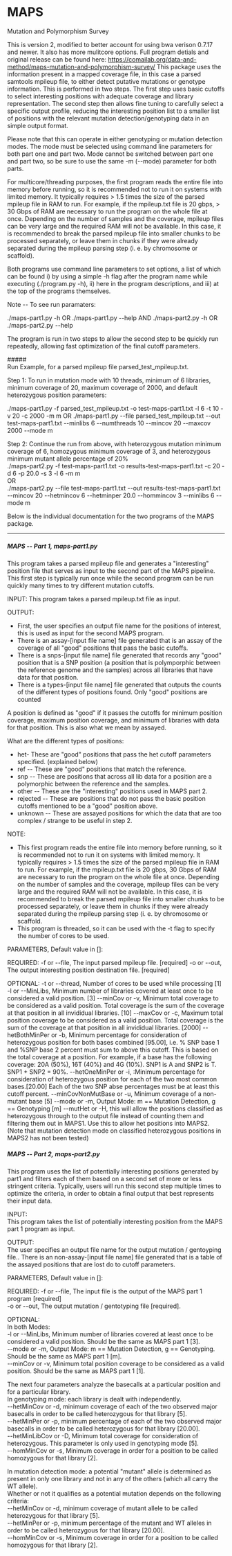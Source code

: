 # MAPS
Mutation and Polymorphism Survey

This is version 2, modified to better account for using bwa verison 0.7.17 and newer. It also has more mulitcore options. Full program detials and original release can be found here: https://comailab.org/data-and-method/maps-mutation-and-polymorphism-survey/
This package uses the information present in a mapped coverage file, in this case a parsed samtools mpileup file, to either detect putative mutations or genotype information. This is performed in two steps. The first step uses basic cutoffs to select interesting positions with adequate coverage and library representation. The second step then allows fine tuning to carefully select a specific output profile, reducing the interesting position list to a smaller list of positions with the relevant mutation detection/genotyping data in an simple output format. 

Please note that this can operate in either genotyping or mutation detection modes. The mode must be selected using command line parameters for both part one and part two. Mode cannot be switched between part one and part two, so be sure to use the same -m (--mode) parameter for both parts.

For multicore/threading purposes, the first program reads the entire file into memory before running, so it is recommended not to run it on systems with limited memory. It typically requires > 1.5 times the size of the parsed mpileup file in RAM to run. For example, if the mpileup.txt file is 20 gbps, > 30 Gbps of RAM are necessary to run the program on the whole file at once. Depending on the number of samples and the coverage, mpileup files can be very large and the required RAM will not be available. In this case, it is recommended to break the parsed mpileup file into smaller chunks to be processed separately, or leave them in chunks if they were already separated during the mpileup parsing step (i. e. by chromosome or scaffold).

Both programs use command line parameters to set options, a list of which can be found i) by using a simple -h flag after the program name while executing (./program.py -h), ii) here in the program descriptions, and iii) at the top of the programs themselves.

Note -- To see run paramaters:

./maps-part1.py -h OR ./maps-part1.py --help
AND
./maps-part2.py -h OR ./maps-part2.py --help

The program is run in two steps to allow the second step to be quickly run repeatedly, allowing fast optimization of the final cutoff parameters.

#####\
Run Example, for a parsed mpileup file parsed_test_mpileup.txt.

Step 1: To run in mutation mode with 10 threads, minimum of 6 libraries, minimum coverage of 20, maximum coverage of 2000, and default heterozygous position parameters:

./maps-part1.py -f parsed_test_mpileup.txt -o test-maps-part1.txt -l 6 -t 10 -v 20 -c 2000 -m m
OR
./maps-part1.py --file parsed_test_mpileup.txt --out test-maps-part1.txt --minlibs 6 --numthreads 10 --mincov 20 --maxcov 2000 --mode m

Step 2: Continue the run from above, with heterozygous mutation minimum coverage of 6, homozygous minimum coverage of 3, and heterozygous minimum mutant allele percentage of 20%\
./maps-part2.py -f test-maps-part1.txt -o results-test-maps-part1.txt -c 20 -d 6 -p 20.0 -s 3 -l 6 -m m\
OR\
./maps-part2.py --file test-maps-part1.txt --out results-test-maps-part1.txt --mincov 20 --hetmincov 6 --hetminper 20.0 --hommincov 3 --minlibs 6 --mode m

Below is the individual documentation for the two programs of the MAPS package.

* * * * *

##### MAPS -- Part 1, maps-part1.py

This program takes a parsed mpileup file and generates a "interesting" position file that serves as input to the second part of the MAPS pipeline. This first step is typically run once while the second program can be run quickly many times to try different mutation cutoffs.

INPUT: This program takes a parsed mpileup.txt file as input.

OUTPUT:

-   First, the user specifies an output file name for the positions of interest, this is used as input for the second MAPS program.
-   There is an assay-[input file name] file generated that is an assay of the coverage of all "good" positions that pass the basic cutoffs.
-   There is a snps-[input file name] file generated that records any "good" position that is a SNP position (a position that is polymporphic between the reference genome and the samples) across all libraries that have data for that position.
-   There is a types-[input file name] file generated that outputs the counts of the different types of positions found. Only "good" positions are counted

A position is defined as "good" if it passes the cutoffs for minimum position coverage, maximum position coverage, and minimum of libraries with data for that position. This is also what we mean by assayed.

What are the different types of positions:

-   het- These are "good" positions that pass the het cutoff parameters specified. (explained below)
-   ref -- These are "good" positions that match the reference.
-   snp -- These are positions that across all lib data for a position are a polymorphic between the reference and the samples.
-   other -- These are the "interesting" positions used in MAPS part 2.
-   rejected -- These are positions that do not pass the basic position cutoffs mentioned to be a "good" position above.
-   unknown -- These are assayed positions for which the data that are too complex / strange to be useful in step 2.

NOTE:

-   This first program reads the entire file into memory before running, so it is recommended not to run it on systems with limited memory. It typically requires > 1.5 times the size of the parsed mpileup file in RAM to run. For example, if the mpileup.txt file is 20 gbps, 30 Gbps of RAM are necessary to run the program on the whole file at once. Depending on the number of samples and the coverage, mpileup files can be very large and the required RAM will not be available. In this case, it is recommended to break the parsed mpileup file into smaller chunks to be processed separately, or leave them in chunks if they were already separated during the mpileup parsing step (i. e. by chromosome or scaffold.
-   This program is threaded, so it can be used with the -t flag to specify the number of cores to be used.

PARAMETERS, Default value in []:

REQUIRED:
-f or --file, The input parsed mpileup file. [required]
-o or --out, The output interesting position destination file. [required]

OPTIONAL:
-t or --thread, Number of cores to be used while processing [1]
-l or --MinLibs, Minimum number of libraries covered at least once to be considered a valid position. [3]
--minCov or -v, Minimum total coverage to be considered as a valid position. Total coverage is the sum of the coverage at that position in all invididual libraries. [10]
--maxCov or -c, Maximum total position coverage to be considered as a valid position. Total coverage is the sum of the coverage at that position in all invididual libraries. [2000]
--hetBothMinPer or -b, Minimum percentage for consideration of heterozygous position for both bases combined [95.00], i.e. % SNP base 1 and %SNP base 2 percent must sum to above this cutoff. This is based on the total coverage at a position. For example, if a base has the following coverage: 20A (50%), 16T (40%) and 4G (10%). SNP1 is A and SNP2 is T. SNP1 + SNP2 = 90%.
--hetOneMinPer or -i, :Minimum percentage for consideration of heterozygous position for each of the two most common bases.[20.00] Each of the two SNP abse percentages must be at least this cutoff percent.
--minCovNonMutBase or -u, Minimum coverage of a non-mutant base [5] --mode or -m, Output Mode: m == Mutation Detection, g == Genotyping [m]
--mutHet or -H, this will allow the positions classified as heterozygous through to the output file instead of counting them and filtering them out in MAPS1. Use this to allow het positions into MAPS2. (Note that mutation detection mode on classified heterozygous positions in MAPS2 has not been tested)

##### MAPS -- Part 2, maps-part2.py

This program uses the list of potentially interesting positions generated by part1 and filters each of them based on a second set of more or less stringent criteria. Typically, users will run this second step multiple times to optimize the criteria, in order to obtain a final output that best represents their input data.

INPUT:\
This program takes the list of potentially interesting position from the MAPS part 1 program as input.

OUTPUT:\
The user specifies an output file name for the output mutation / gentoyping file.\. 
There is an non-assay-[input file name] file generated that is a table of the assayed positions that are lost do to cutoff parameters.  

PARAMETERS, Default value in []:

REQUIRED:
-f or --file, The input file is the output of the MAPS part 1 program [required]  
-o or --out, The output mutation / gentotyping file [required].  

OPTIONAL:  
In both Modes:  
-l or --MinLibs, Minimum number of libraries covered at least once to be considered a valid position. Should be the same as MAPS part 1 [3].  
--mode or -m, Output Mode: m == Mutation Detection, g == Genotyping. Should be the same as MAPS part 1 [m].   
--minCov or -v, Minimum total position coverage to be considered as a valid position. Should be the same as MAPS part 1 [1].   

The next four parameters analyze the basecalls at a particular position and for a particular library.  
In genotyping mode: each library is dealt with independently.  
--hetMinCov or -d, minimum coverage of each of the two observed major basecalls in order to be called heterozygous for that library [5].  
--hetMinPer or -p, minimum percentage of each of the two observed major basecalls in order to be called heterozygous for that library [20.00].  
--hetMinLibCov or -D, Minimum total coverage for consideration of heterozygous. This parameter is only used in genotyping mode [5].  
--homMinCov or -s, Minimum coverage in order for a position to be called homozygous for that library [2].  

In mutation detection mode: a potential "mutant" allele is determined as present in only one library and not in any of the others (which all carry the WT allele).  
Whether or not it qualifies as a potential mutation depends on the following criteria:  
--hetMinCov or -d, minimum coverage of mutant allele to be called heterozygous for that library [5].  
--hetMinPer or -p, minimum percentage of the mutant and WT alleles in order to be called heterozygous for that library [20.00].  
--homMinCov or -s, Minimum coverage in order for a position to be called homozygous for that library [2].  

